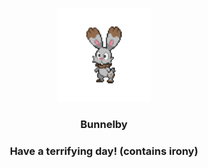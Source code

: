 <p align="center">
    <img src="https://raw.githubusercontent.com/PokeAPI/sprites/master/sprites/pokemon/659.png" width="150" height="150">
</p>
<h3 align="center"> <b>Bunnelby</b></h3>
<h3 align="center">Have a terrifying day! (contains irony)</h3>
